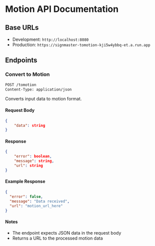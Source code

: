 # Motion API Documentation

## Base URLs

- Development: `http://localhost:8080`
- Production: `https://signmaster-tomotion-kji5w4ybbq-et.a.run.app`

## Endpoints

### Convert to Motion

```bash
POST /tomotion
Content-Type: application/json
```

Converts input data to motion format.

#### Request Body

```json
{
    "data": string
}
```

#### Response

```json
{
    "error": boolean,
    "message": string,
    "url": string
}
```

#### Example Response

```json
{
  "error": false,
  "message": "Data received",
  "url": "motion_url_here"
}
```

#### Notes

- The endpoint expects JSON data in the request body
- Returns a URL to the processed motion data
